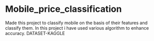 # Mobile_price_classification
Made this project to classify mobile on the basis of their features and classify them. In this project i have used various algorithm to enhance accuracy.
DATASET-KAGGLE
